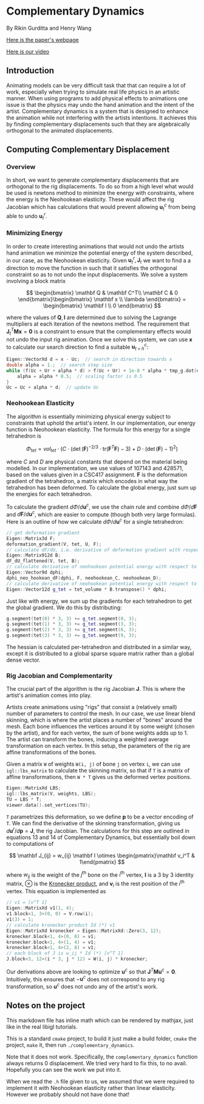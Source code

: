 # Complementary Dynamics

By Rikin Gurditta and Henry Wang

[Here is the paper's webpage](https://www.dgp.toronto.edu/projects/complementary-dynamics/complementary-dynamics.pdf)

[Here is our video](https://www.youtube.com/watch?v=u_CjOoQZDnU&feature=youtu.be)

## Introduction
Animating models can be very difficult task that that can require a lot of work, especially when trying to simulate real life physics in an artistic manner. When using programs to add physical effects to animations one issue is that the physics may undo the hand animation and the intent of the artist. Complementary dynamics is a system that is designed to enhance the animation while not interfering with the artists intentions. It achieves this by finding complementary displacements such that they are algebraically orthogonal to the animated displacements.
## Computing Complementary Displacement

### Overview

In short, we want to generate complementary displacements that are orthogonal to the rig displacements. To do so from a high level what would be used is newtons method to minimize the energy with constraints, where the energy is the Neohookean elasticity. These would affect the rig Jacobian which has calculations that would prevent allowing $\mathbf u^c_t$ from being able to undo $\mathbf u^r_t$.

### Minimizing Energy

In order to create interesting animations that would not undo the artists hand animation we minimize the potential energy of the system described, in our case, as the Neohookean elasticity. Given $\mathbf u_t^r, \mathbf J_t$ we want to find a a direction to move the function in such that it satisfies the orthogonal constraint so as to not undo the input displacements. We solve a system involving a block matrix

$$
\begin{bmatrix} \mathbf Q & \mathbf C^T\\ \mathbf C & 0 \end{bmatrix}\begin{bmatrix} \mathbf x \\ \lambda \end{bmatrix} = \begin{bmatrix} \mathbf l \\ 0 \end{bmatrix}
$$

where the values of $\mathbf Q, \mathbf l$ are determined due to solving the Lagrange multipliers at each iteration of the newtons method. The requirement that $\mathbf J_t^T \mathbf M \mathbf x = \mathbf 0$ is a constraint to ensure that the complementary effects would not undo the input rig animation. Once we solve this system, we can use $\mathbf x$ to calculate our search direction to find a suitable $\mathbf u_{t+h}^c$:

```c++
Eigen::VectorXd d = x - Uc;  // search in direction towards x
double alpha = 1.;  // search step size
while (f(Uc + Ur + alpha * d) > f(Uc + Ur) + 1e-8 * alpha * tmp_g.dot(d) and alpha > 1e-8) {
    alpha = alpha * 0.5;  // scaling factor is 0.5
}
Uc = Uc + alpha * d;  // update Uc
```


### Neohookean Elasticity

The algorithm is essentially minimizing physical energy subject to constraints that uphold the artist's intent. In our implementation, our energy function is Neohookean elasticity. The formula for this energy for a single tetrahedron is

$$
\Phi_{tet} = vol_{tet} \cdot \left( C \cdot (\det(\mathbf F)^{-2/3}\cdot \text{tr}(\mathbf F^T \mathbf F) - 3) + D \cdot (\det(\mathbf F) - 1)^2 \right)
$$

where $C$ and $D$ are physical constants that depend on the material being modelled. In our implementation, we use values of 107143 and 428571, based on the values given in a CSC417 assignment. $\mathbf F$ is the deformation gradient of the tetrahedron, a matrix which encodes in what way the tetrahedron has been deformed. To calculate the global energy, just sum up the energies for each tetrahedron.

To calculate the gradient $d\Phi/d\mathbf u^c$, we use the chain rule and combine $d\Phi/d\mathbf F$ and $d\mathbf F/d\mathbf u^c$, which are easier to compute (though both very large formulas). Here is an outline of how we calculate $d\Phi/d\mathbf u^c$ for a single tetrahedron:

```c++
// get deformation gradient
Eigen::Matrix3d F;
deformation_gradient(V, tet, U, F);
// calculate dF/dU, i.e. derivative of deformation gradient with respect to displacements
Eigen::Matrix912d B;
dF_dU_flattened(V, tet, B);
// calculate derivative of neohookean potential energy with respect to deformation gradient
Eigen::Vector9d dphi;
dphi_neo_hookean_dF(dphi, F, neohookean_C, neohookean_D);
// calculate derivative of neohookean potential energy with respect to displacements for current tet (chain rule)
Eigen::Vector12d g_tet = tet_volume * B.transpose() * dphi;
```

Just like with energy, we sum up the gradients for each tetrahedron to get the global gradient. We do this by distributing:

```c++
g.segment(tet(0) * 3, 3) += g_tet.segment(0, 3);
g.segment(tet(1) * 3, 3) += g_tet.segment(3, 3);
g.segment(tet(2) * 3, 3) += g_tet.segment(6, 3);
g.segment(tet(3) * 3, 3) += g_tet.segment(9, 3);
```

The hessian is calculated per-tetrahedron and distributed in a similar way, except it is distributed to a global sparse square matrix rather than a global dense vector.

### Rig Jacobian and Complementarity

The crucial part of the algorithm is the rig Jacobian $\mathbf J$. This is where the artist's animation comes into play.

Artists create animations using "rigs" that consist a (relatively small) number of parameters to control the mesh. In our case, we use linear blend skinning, which is where the artist places a number of "bones" around the mesh. Each bone influences the vertices around it by some weight (chosen by the artist), and for each vertex, the sum of bone weights adds up to 1. The artist can transform the bones, inducing a weighted average transformation on each vertex. In this setup, the parameters of the rig are affine transformations of the bones.

Given a matrix `W` of weights `W(i, j)` of bone `j` on vertex `i`, we can use `igl::lbs_matrix` to calculate the skinning matrix, so that if `T` is a matrix of affine transformations, then `W * T` gives us the deformed vertex positions.

```c++
Eigen::MatrixXd LBS;
igl::lbs_matrix(V, weights, LBS);
TU = LBS * T;
viewer.data().set_vertices(TU);
```

`T` parametrizes this deformation, so we define $\mathbf p$ to be a vector encoding of `T`. We can find the derivative of the skinning transformation, giving us $d\mathbf u^r/d\mathbf p = \mathbf J$, the rig Jacobian. The calculations for this step are outlined in equations 13 and 14 of Complementary Dynamics, but essentially boil down to computations of

$$
\mathbf J_{ij} = w_{ij} \mathbf I \otimes \begin{pmatrix}\mathbf v_i^T & 1\end{pmatrix}
$$

where $w_{ij}$ is the weight of the $j^{\text{th}}$ bone on the $i^{\text{th}}$ vertex, $\mathbf I$ is a 3 by 3 identity matrix, $\otimes$ is the [Kronecker product](https://en.wikipedia.org/wiki/Kronecker_product), and $\mathbf v_i$ is the rest position of the $i^{\text{th}}$ vertex. This equation is implemented as

```c++
// v1 = [v^T 1]
Eigen::MatrixXd v1(1, 4);
v1.block<1, 3>(0, 0) = V.row(i);
v1(3) = 1;
// calculate kronecker product Id (*) v1
Eigen::MatrixXd kronecker = Eigen::MatrixXd::Zero(3, 12);
kronecker.block<1, 4>(0, 0) = v1;
kronecker.block<1, 4>(1, 4) = v1;
kronecker.block<1, 4>(2, 8) = v1;
// each block of J is w_ij * Id (*) [v^T 1]
J.block<3, 12>(i * 3, j * 12) = W(i, j) * kronecker;
```

Our derivations above are looking to optimize $\mathbf u^c$ so that $\mathbf J^T \mathbf M \mathbf u^c = \mathbf 0$. Intuitively, this ensures that $-\mathbf u^c$ does not correspond to any rig transformation, so $\mathbf u^c$ does not undo any of the artist's work.

## Notes on the project

This markdown file has inline math which can be rendered by mathjax, just like in the real libigl tutorials.

This is a standard `cmake` project, to build it just make a build folder, `cmake` the project, `make` it, then run `./complementary_dynamics`.

Note that it does not work. Specifically, the `complementary_dynamics` function always returns 0 displacement. We tried very hard to fix this, to no avail. Hopefully you can see the work we put into it.

When we read the `.h` file given to us, we assumed that we were required to implement it with Neohookean elasticity rather than linear elasticity. However we probably should not have done that!